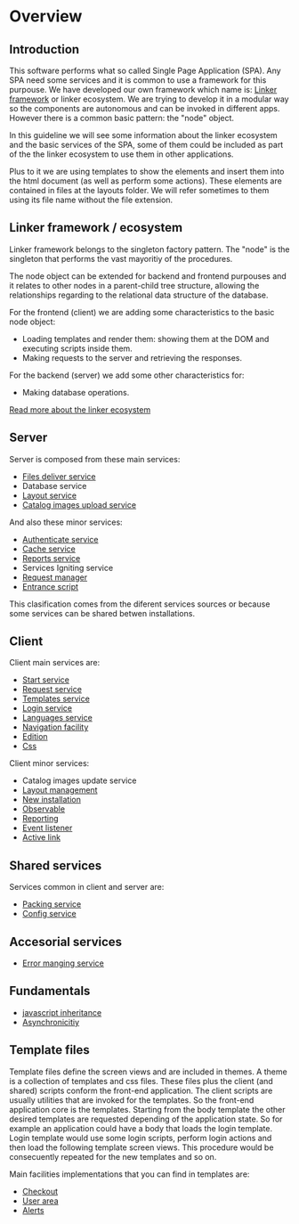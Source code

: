 Overview
========

## Introduction

This software performs what so called Single Page Application (SPA). Any SPA need some services and it is common to use a framework for this purpouse. We have developed our own framework which name is: [Linker framework](linkerfmwk.md) or linker ecosystem. We are trying to develop it in a modular way so the components are autonomous and can be invoked in different apps. However there is a common basic pattern: the "node" object.

In this guideline we will see some information about the linker ecosystem and the basic services of the SPA, some of them could be included as part of the the linker ecosystem to use them in other applications.

Plus to it we are using templates to show the elements and insert them into the html document (as well as perform some actions). These elements are contained in files at the layouts folder. We will refer sometimes to them using its file name without the file extension.

## Linker framework / ecosystem

Linker framework belongs to the singleton factory pattern. The "node" is the singleton that performs the vast mayoritiy of the procedures.

The node object can be extended for backend and frontend purpouses and it relates to other nodes in a parent-child tree structure, allowing the relationships regarding to the relational data structure of the database.

For the frontend (client) we are adding some characteristics to the basic node object:
- Loading templates and render them: showing them at the DOM and executing scripts inside them.
- Making requests to the server and retrieving the responses.

For the backend (server) we add some other characteristics for:
- Making database operations.

[Read more about the linker ecosystem](linkerfmwk.md)

## Server

Server is composed from these main services:

- [Files deliver service](staticserver.md)
- Database service
- [Layout service](layout.md)
- [Catalog images upload service](uploadimages.md)

And also these minor services:

- [Authenticate service](userlogin.md)
- [Cache service](cache.md)
- [Reports service](reporting.md)
- Services Igniting service
- [Request manager](reqres.md)
- [Entrance script]()

This clasification comes from the diferent services sources or because some services can be shared betwen installations.

## Client

Client main services are:

- [Start service](clientstart.md)
- [Request service](reqres.md)
- [Templates service](layout.md)
- [Login service](userlogin.md)
- [Languages service](languages.md)
- [Navigation facility](navigation.md)
- [Edition](edition.md)
- [Css](css.md)

Client minor services:

- Catalog images update service
- [Layout management](layout.md)
- [New installation](newinstall.md)
- [Observable](observerpattern.md)
- [Reporting](statistics.md)
- [Event listener](eventlistener.md)
- [Active link](activation.md)


## Shared services

Services common in client and server are:

- [Packing service](datatransfer.md)
- [Config service](config.md)

## Accesorial services

- [Error manging service](errors.md)

## Fundamentals

- [javascript inheritance](jsinheritance.md)
- [Asynchronicitiy](asyncawait.md)

## Template files

Template files define the screen views and are included in themes. A theme is a collection of templates and css files. These files plus the client (and shared) scripts conform the front-end application. The client scripts are usually utilities that are invoked for the templates. So the front-end application core is the templates. Starting from the body template the other desired templates are requested depending of the application state. So for example an application could have a body that loads the login template. Login template would use some login scripts, perform login actions and then load the following template screen views. This procedure would be consecuently repeated for the new templates and so on.

Main facilities implementations that you can find in templates are:
- [Checkout](checkout.md)
- [User area](userarea.md)
- [Alerts]()
